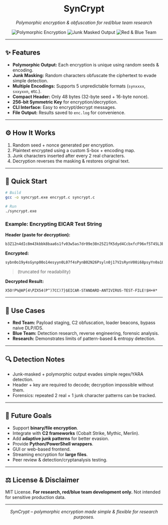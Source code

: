 <div align="center">
  <h1>SynCrypt</h1>
  <p><em>Polymorphic encryption & obfuscation for red/blue team research</em></p>
  <img src="https://img.shields.io/badge/Polymorphic-Encryption-blueviolet?style=for-the-badge" alt="Polymorphic Encryption"/>
  <img src="https://img.shields.io/badge/Junk%20Masked-Output-orange?style=for-the-badge" alt="Junk Masked Output"/>
  <img src="https://img.shields.io/badge/Red%20%26%20Blue%20Team-Research-green?style=for-the-badge" alt="Red & Blue Team"/>
</div>

---

## ✨ Features
- **Polymorphic Output:** Each encryption is unique using random seeds & encoding.  
- **Junk Masking:** Random characters obfuscate the ciphertext to evade simple detection.  
- **Multiple Encodings:** Supports 5 unpredictable formats (`synxxxx`, `sxxyxxn`, etc.).  
- **Compact Header:** Only 48 bytes (32-byte seed + 16-byte nonce).  
- **256-bit Symmetric Key** for encryption/decryption.  
- **CLI Interface:** Easy to encrypt/decrypt messages.  
- **File Output:** Results saved to `enc.log` for convenience.

---

## ⚙ How It Works
1. Random seed + nonce generated per encryption.  
2. Plaintext encrypted using a custom S-box + encoding map.  
3. Junk characters inserted after every 2 real characters.  
4. Decryption reverses the masking & restores original text.

---

## 🚀 Quick Start

```bash
# Build
gcc -o syncrypt.exe encrypt.c syncrypt.c

# Run
./syncrypt.exe
```

### Example: Encrypting EICAR Test String

**Header (paste for decryption):**
```
b3Z12n4dIc8m43kbbk8baa6s1fv03w5as7dr09e38n25Z1fK5dyd4CcbxfcF96xf5T45L3bS13g0dy89p0aS1cFdbaaed32p20o9ao50eeeF40x78Z36Bfdc12O49e32Jf6U9ev7dP49vdca
```

**Encrypted:**
```
sybn0o19y4sGynp00o14esyyn0L07f4sPynB02N26Psyln0j17V2sRynV00i68psyYn0a10m7syyne00h90wsyQn0n05q5srynq00P35Msyxn0U02j1s...
```
> (truncated for readability)

**Decrypted Result:**
```
X5O!P%@AP[4\PZX54(P^)7CC)7}$EICAR-STANDARD-ANTIVIRUS-TEST-FILE!$H+H*
```

---

## 🎯 Use Cases
- **Red Team:** Payload staging, C2 obfuscation, loader beacons, bypass naive DLP/IDS.  
- **Blue Team:** Detection research, reverse engineering, forensic analysis.  
- **Research:** Demonstrates limits of pattern-based & entropy detection.

---

## 🔍 Detection Notes
- Junk-masked + polymorphic output evades simple regex/YARA detection.  
- Header + key are required to decode; decryption impossible without them.  
- Forensics: repeated 2 real + 1 junk character patterns can be tracked.

---

## 📌 Future Goals
- Support **binary/file encryption**.  
- Integrate with **C2 frameworks** (Cobalt Strike, Mythic, Merlin).  
- Add **adaptive junk patterns** for better evasion.  
- Provide **Python/PowerShell wrappers**.  
- GUI or web-based frontend.  
- Streaming encryption for **large files**.  
- Peer review & detection/cryptanalysis testing.

---

## ⚖ License & Disclaimer
MIT License. **For research, red/blue team development only.** Not intended for sensitive production data.

---

<div align="center">
  <em>SynCrypt – polymorphic encryption made simple & flexible for research purposes.</em>
</div>

